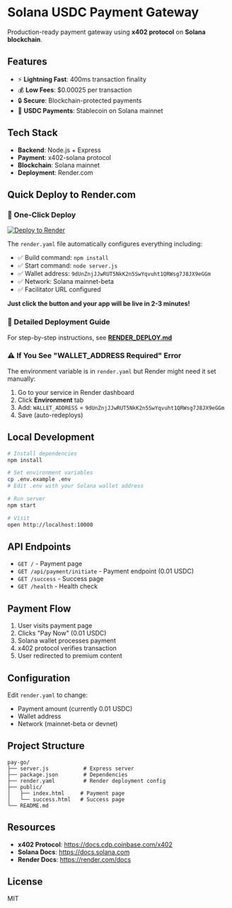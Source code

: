 # Solana USDC Payment Gateway

Production-ready payment gateway using **x402 protocol** on **Solana blockchain**.

## Features

- ⚡ **Lightning Fast**: 400ms transaction finality
- 💰 **Low Fees**: $0.00025 per transaction
- 🔒 **Secure**: Blockchain-protected payments
- 💎 **USDC Payments**: Stablecoin on Solana mainnet

## Tech Stack

- **Backend**: Node.js + Express
- **Payment**: x402-solana protocol
- **Blockchain**: Solana mainnet
- **Deployment**: Render.com

## Quick Deploy to Render.com

### 🚀 One-Click Deploy

[![Deploy to Render](https://render.com/images/deploy-to-render-button.svg)](https://render.com/deploy?repo=https://github.com/ingainer/pay-go)

The `render.yaml` file automatically configures everything including:
- ✅ Build command: `npm install`
- ✅ Start command: `node server.js`
- ✅ Wallet address: `9dUnZnjJJwRUT5NkK2n5SwYqvuht1QRWsg7J8JX9eGGm`
- ✅ Network: Solana mainnet-beta
- ✅ Facilitator URL configured

**Just click the button and your app will be live in 2-3 minutes!**

### 📖 Detailed Deployment Guide

For step-by-step instructions, see **[RENDER_DEPLOY.md](./RENDER_DEPLOY.md)**

### ⚠️ If You See "WALLET_ADDRESS Required" Error

The environment variable is in `render.yaml` but Render might need it set manually:

1. Go to your service in Render dashboard
2. Click **Environment** tab
3. Add: `WALLET_ADDRESS` = `9dUnZnjJJwRUT5NkK2n5SwYqvuht1QRWsg7J8JX9eGGm`
4. Save (auto-redeploys)

## Local Development

```bash
# Install dependencies
npm install

# Set environment variables
cp .env.example .env
# Edit .env with your Solana wallet address

# Run server
npm start

# Visit
open http://localhost:10000
```

## API Endpoints

- `GET /` - Payment page
- `GET /api/payment/initiate` - Payment endpoint (0.01 USDC)
- `GET /success` - Success page
- `GET /health` - Health check

## Payment Flow

1. User visits payment page
2. Clicks "Pay Now" (0.01 USDC)
3. Solana wallet processes payment
4. x402 protocol verifies transaction
5. User redirected to premium content

## Configuration

Edit `render.yaml` to change:
- Payment amount (currently 0.01 USDC)
- Wallet address
- Network (mainnet-beta or devnet)

## Project Structure

```
pay-go/
├── server.js           # Express server
├── package.json        # Dependencies
├── render.yaml         # Render deployment config
├── public/
│   ├── index.html     # Payment page
│   └── success.html   # Success page
└── README.md
```

## Resources

- **x402 Protocol**: https://docs.cdp.coinbase.com/x402
- **Solana Docs**: https://docs.solana.com
- **Render Docs**: https://render.com/docs

## License

MIT
